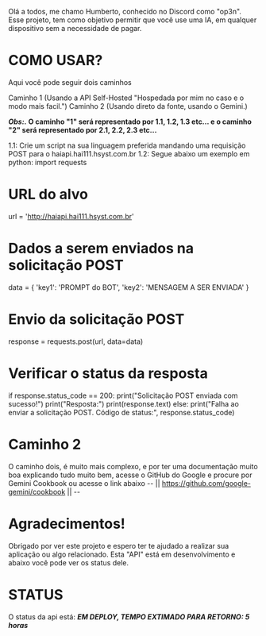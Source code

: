 Olá a todos, me chamo Humberto, conhecido no Discord como "op3n". Esse projeto, tem como objetivo permitir que você use uma IA, em qualquer dispositivo sem a necessidade de pagar.

# COMO USAR?

Aqui você pode seguir dois caminhos

Caminho 1 (Usando a API Self-Hosted "Hospedada por mim no caso e o modo mais facil.")
Caminho 2 (Usando direto da fonte, usando o Gemini.)

***Obs:.* O caminho "1" será representado por 1.1, 1.2, 1.3 etc... e o caminho "2" será representado por 2.1, 2.2, 2.3 etc...**

1.1: Crie um script na sua linguagem preferida mandando uma requisição POST para o haiapi.hai111.hsyst.com.br
1.2: Segue abaixo um exemplo em python:
import requests

# URL do alvo
url = 'http://haiapi.hai111.hsyst.com.br'

# Dados a serem enviados na solicitação POST
data = {
    'key1': 'PROMPT do BOT',
    'key2': 'MENSAGEM A SER ENVIADA'
}

# Envio da solicitação POST
response = requests.post(url, data=data)

# Verificar o status da resposta
if response.status_code == 200:
    print("Solicitação POST enviada com sucesso!")
    print("Resposta:")
    print(response.text)
else:
    print("Falha ao enviar a solicitação POST. Código de status:", response.status_code)


# Caminho 2

O caminho dois, é muito mais complexo, e por ter uma documentação muito boa explicando tudo muito bem, acesse o GitHub do Google e procure por Gemini Cookbook ou acesse o link abaixo
-- || https://github.com/google-gemini/cookbook || --


# Agradecimentos!

Obrigado por ver este projeto e espero ter te ajudado a realizar sua aplicação ou algo relacionado. Esta "API" está em desenvolvimento e abaixo você pode ver os status dele.

# STATUS

O status da api está: ***EM DEPLOY, TEMPO EXTIMADO PARA RETORNO: 5 horas***
